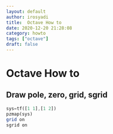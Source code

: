 ```yaml
---
layout: default
author: irosyadi
title:  Octave How to
date: 2020-12-20 21:28:08
category: howto
tags: ["octave"]
draft: false
---
```


# Octave How to

## Draw pole, zero, grid, sgrid
```octave
sys=tf([1 1],[1 2])
pzmap(sys)
grid on
sgrid on
```
